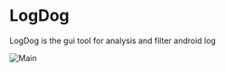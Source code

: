 # LogDog
LogDog is the gui tool for analysis and filter android log 

![Main](https://raw.githubusercontent.com/laomou/LogDog/master/main_page.png)

